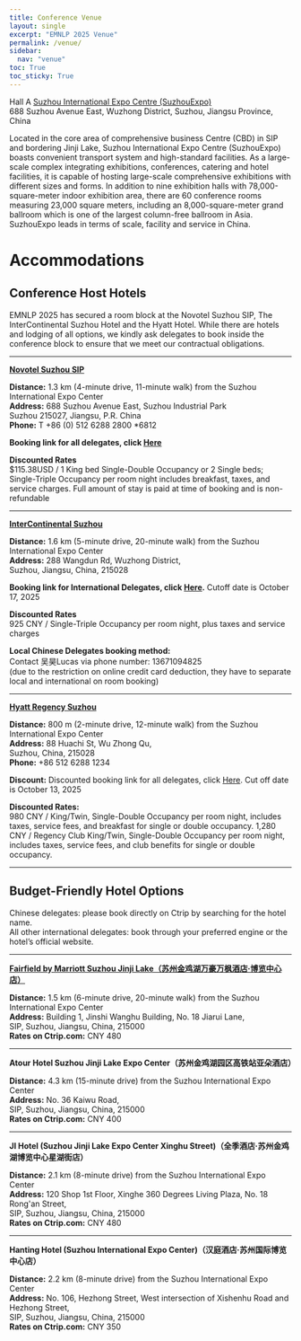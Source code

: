 ```yaml
---
title: Conference Venue
layout: single
excerpt: "EMNLP 2025 Venue"
permalink: /venue/
sidebar:
  nav: "venue"
toc: True
toc_sticky: True
---
```


Hall A [Suzhou International Expo Centre (SuzhouExpo)](https://en.suzhouexpo.com/zhanguansheshiEn-335.html) \
688 Suzhou Avenue East, Wuzhong District, Suzhou, Jiangsu Province, China

Located in the core area of comprehensive business Centre (CBD) in SIP and bordering Jinji Lake, Suzhou International Expo Centre (SuzhouExpo) boasts convenient transport system and high-standard facilities. As a large-scale complex integrating exhibitions, conferences, catering and hotel facilities, it is capable of hosting large-scale comprehensive exhibitions with different sizes and forms. In addition to nine exhibition halls with 78,000-square-meter indoor exhibition area, there are 60 conference rooms measuring 23,000 square meters, including an 8,000-square-meter grand ballroom which is one of the largest column-free ballroom in Asia. SuzhouExpo leads in terms of scale, facility and service in China.

# Accommodations
## Conference Host Hotels

EMNLP 2025 has secured a room block at the Novotel Suzhou SIP, The InterContinental Suzhou Hotel and the Hyatt Hotel. While there are hotels and lodging of all options, we kindly ask delegates to book inside the conference block to ensure that we meet our contractual obligations.

---
**[Novotel Suzhou SIP](https://novotel.accor.com/a/en/usa.html)**

**Distance:** 1.3 km (4-minute drive, 11-minute walk) from the Suzhou International Expo Center  
**Address:** 688 Suzhou Avenue East, Suzhou Industrial Park  
Suzhou 215027, Jiangsu, P.R. China  
**Phone:** T +86 (0) 512 6288 2800 *6812  

**Booking link for all delegates, click [Here](https://all.accor.com/ssr/app/accor/rates/9442/index.en.shtml?dateIn=2025-11-20&nights=1&compositions=1&stayplus=false&snu=false&accessibleRooms=false&hideWDR=false&productCode=null&hideHotelDetails=false)**

**Discounted Rates**  
$115.38USD / 1 King bed Single-Double Occupancy or 2 Single beds; Single-Triple Occupancy per room night includes breakfast, taxes, and service charges. Full amount of stay is paid at time of booking and is non-refundable

---

**[InterContinental Suzhou](https://www.ihg.com/intercontinental/hotels/cn/zh/suzhou/suzha/hoteldetail)**

**Distance:** 1.6 km (5-minute drive, 20-minute walk) from the Suzhou International Expo Center  
**Address:** 288 Wangdun Rd, Wuzhong District,  
Suzhou, Jiangsu, China, 215028

**Booking link for International Delegates, click [Here](https://www.ihg.com/hotels/us/en/find-hotels/select-roomrate?fromRedirect=true&qSrt=sAV&qIta=99801505&icdv=99801505&qSlH=SUZHA&qCiD=04&qCiMy=102025&qCoD=10&qCoMy=102025&qGrpCd=H00&qAAR=6CBARC&qRtP=6CBARC&setPMCookies=true&qSHBrC=IC&qDest=No.%20288%20Wang%20Dun%20Road%2C%20Suzhou%20Industrial%20Park%2C%20Suzhou%2C%20JS%2C%20CN&showApp=true&adjustMonth=false&srb_u=1).** Cutoff date is October 17, 2025

**Discounted Rates**  
925 CNY / Single-Triple Occupancy per room night, plus taxes and service charges

**Local Chinese Delegates booking method:**  
Contact 吴昊Lucas via phone number: 13671094825  
(due to the restriction on online credit card deduction, they have to separate local and international on room booking)

---

**[Hyatt Regency Suzhou](https://www.hyatt.com/hyatt-regency/en-US/suzhr-hyatt-regency-suzhou)**

**Distance:** 800 m (2-minute drive, 12-minute walk) from the Suzhou International Expo Center  
**Address:** 88 Huachi St, Wu Zhong Qu,  
Suzhou, China, 215028  
**Phone:** +86 512 6288 1234

**Discount:** Discounted booking link for all delegates, click [Here](https://www.hyatt.com/hyatt-regency/en-US/suzhr-hyatt-regency-suzhou?corp_id=G-666F). Cut off date is October 13, 2025

**Discounted Rates:** \
980 CNY / King/Twin, Single-Double Occupancy per room night, includes taxes, service fees, and breakfast for single or double occupancy.
1,280 CNY / Regency Club King/Twin, Single-Double Occupancy per room night, includes taxes, service fees, and club benefits for single or double occupancy.


---

## Budget-Friendly Hotel Options

Chinese delegates: please book directly on Ctrip by searching for the hotel name.  
All other international delegates: book through your preferred engine or the hotel’s official website.

---

**[Fairfield by Marriott Suzhou Jinji Lake（苏州金鸡湖万豪万枫酒店·博览中心店）](https://www.marriott.com/en-us/hotels/wuxsj-fairfield-suzhou-jinji-lake/overview/)**

**Distance:** 1.5 km (6-minute drive, 20-minute walk) from the Suzhou International Expo Center  
**Address:** Building 1, Jinshi Wanghu Building, No. 18 Jiarui Lane,  
SIP, Suzhou, Jiangsu, China, 215000  
**Rates on Ctrip.com:** CNY 480

---

**Atour Hotel Suzhou Jinji Lake Expo Center（苏州金鸡湖园区高铁站亚朵酒店）**

**Distance:** 4.3 km (15-minute drive) from the Suzhou International Expo Center  
**Address:** No. 36 Kaiwu Road,  
SIP, Suzhou, Jiangsu, China, 215000  
**Rates on Ctrip.com:** CNY 400

---

**JI Hotel (Suzhou Jinji Lake Expo Center Xinghu Street)（全季酒店·苏州金鸡湖博览中心星湖街店）**

**Distance:** 2.1 km (8-minute drive) from the Suzhou International Expo Center  
**Address:** 120 Shop 1st Floor, Xinghe 360 Degrees Living Plaza, No. 18 Rong'an Street,  
SIP, Suzhou, Jiangsu, China, 215000  
**Rates on Ctrip.com:** CNY 480

---

**Hanting Hotel (Suzhou International Expo Center)（汉庭酒店·苏州国际博览中心店）**

**Distance:** 2.2 km (8-minute drive) from the Suzhou International Expo Center  
**Address:** No. 106, Hezhong Street, West intersection of Xishenhu Road and Hezhong Street,  
SIP, Suzhou, Jiangsu, China, 215000  
**Rates on Ctrip.com:** CNY 350